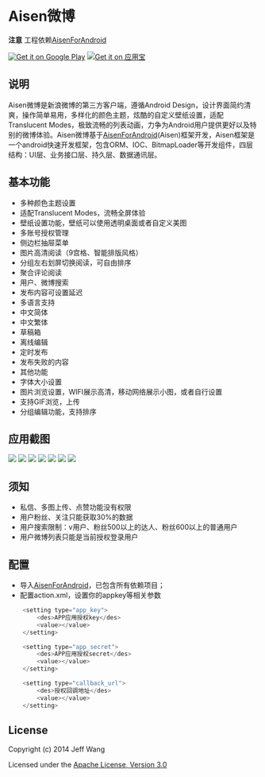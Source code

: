 # Aisen微博

**注意** 工程依赖[AisenForAndroid](https://github.com/wangdan/AisenForAndroid)

[![Get it on Google Play](http://www.android.com/images/brand/get_it_on_play_logo_small.png)](http://play.google.com/store/apps/details?id=org.aisen.weibo.sina) [![Get it on 应用宝](http://ww1.sinaimg.cn/large/94389574gw1el706ontuxj203u019q2r.jpg)](http://android.myapp.com/myapp/detail.htm?apkName=org.aisen.weibo.sina) 


## 说明
Aisen微博是新浪微博的第三方客户端，遵循Android Design，设计界面简约清爽，操作简单易用，多样化的颜色主题，炫酷的自定义壁纸设置，适配Translucent Modes，极致流畅的列表动画，力争为Android用户提供更好以及特别的微博体验。Aisen微博基于[AisenForAndroid](https://github.com/wangdan/AisenForAndroid)(Aisen)框架开发，Aisen框架是一个android快速开发框架，包含ORM、IOC、BitmapLoader等开发组件，四层结构：UI层、业务接口层、持久层、数据通讯层。

## 基本功能
 
 * 多种颜色主题设置
 * 适配Translucent Modes，流畅全屏体验
 * 壁纸设置功能，壁纸可以使用透明桌面或者自定义美图
 * 多账号授权管理
 * 侧边栏抽屉菜单
 * 图片高清阅读（9宫格、智能排版风格）
 * 分组左右划屏切换阅读，可自由排序
 * 聚合评论阅读
 * 用户、微博搜索
 * 发布内容可设置延迟
 * 多语言支持
  * 中文简体
  * 中文繁体
 * 草稿箱
  * 离线编辑
  * 定时发布
  * 发布失败的内容
 * 其他功能
  * 字体大小设置
  * 图片浏览设置，WIFI展示高清，移动网络展示小图，或者自行设置
  * 支持GIF浏览，上传
  * 分组编辑功能，支持排序

## 应用截图

![](https://github.com/wangdan/AisenWeiBo/raw/master/resource/device-2014-10-29-224027.jpg) 
![](https://github.com/wangdan/AisenWeiBo/raw/master/resource/device-2014-10-29-225600.jpg) 
![](https://github.com/wangdan/AisenWeiBo/raw/master/resource/device-2014-10-29-224214.jpg) 
![](https://github.com/wangdan/AisenWeiBo/raw/master/resource/device-2014-10-29-224353.jpg) 
![](https://github.com/wangdan/AisenWeiBo/raw/master/resource/device-2014-10-29-225042.jpg) 
![](https://github.com/wangdan/AisenWeiBo/raw/master/resource/device-2014-10-29-224525.jpg) 
![](https://github.com/wangdan/AisenWeiBo/raw/master/resource/device-2014-10-29-224543.jpg)  

## 须知
 * 私信、多图上传、点赞功能没有权限
 * 用户粉丝、关注只能获取30%的数据
 * 用户搜索限制：v用户、粉丝500以上的达人、粉丝600以上的普通用户
 * 用户微博列表只能是当前授权登录用户

## 配置
 * 导入[AisenForAndroid](https://github.com/wangdan/AisenForAndroid)，已包含所有依赖项目；
 * 配置action.xml，设置你的appkey等相关参数
```java	
	<setting type="app_key">
		<des>APP应用授权key</des>
		<value></value>
	</setting>

	<setting type="app_secret">
		<des>APP应用授权secret</des>
		<value></value>
	</setting>

	<setting type="callback_url">
		<des>授权回调地址</des>
		<value></value>
	</setting>
```

## License

Copyright (c) 2014 Jeff Wang

Licensed under the [Apache License, Version 3.0](http://opensource.org/licenses/GPL-3.0)


